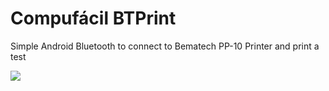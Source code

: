 # Compufácil BTPrint

Simple Android Bluetooth to connect to Bematech PP-10 Printer and print a test


![](https://github.com/compufour/reusable_assets/blob/master/LOGO%20COMPUF%C3%81CIL-01.png?raw=true)
